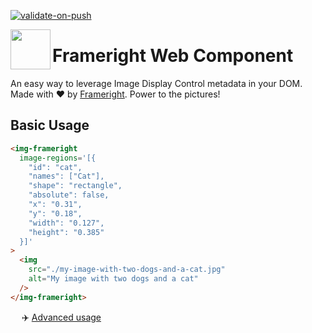 [![validate-on-push](https://github.com/AurelienLourot/frameright-web-component/actions/workflows/validate-on-push.yml/badge.svg)](https://github.com/AurelienLourot/frameright-web-component/actions/workflows/validate-on-push.yml)

[<img src="https://avatars.githubusercontent.com/u/35964478?s=200&v=4" align="left" width="64" height="64">](https://frameright.io)

# Frameright Web Component

An easy way to leverage Image Display Control metadata in your DOM. Made with
:heart: by [Frameright](https://frameright.io). Power to the pictures!

## Basic Usage

```html
<img-frameright
  image-regions='[{
    "id": "cat",
    "names": ["Cat"],
    "shape": "rectangle",
    "absolute": false,
    "x": "0.31",
    "y": "0.18",
    "width": "0.127",
    "height": "0.385"
  }]'
>
  <img
    src="./my-image-with-two-dogs-and-a-cat.jpg"
    alt="My image with two dogs and a cat"
  />
</img-frameright>
```

&emsp; :airplane: [Advanced usage](img-frameright/)
